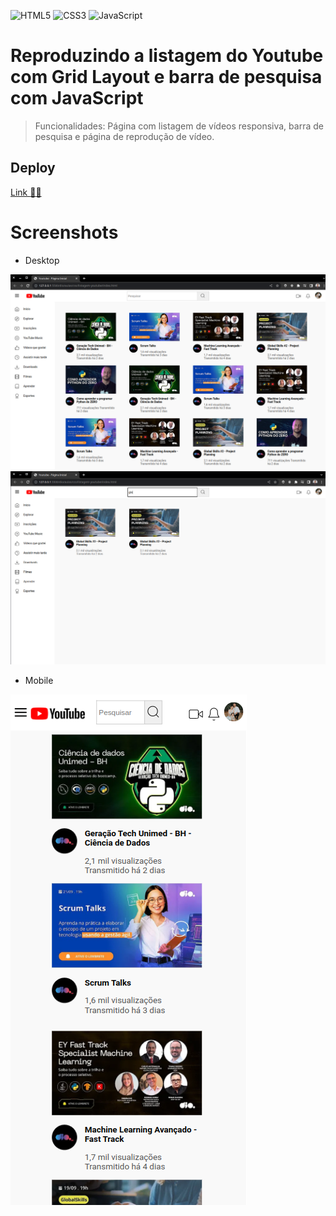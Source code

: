 ![HTML5](https://img.shields.io/badge/html5-%23E34F26.svg?style=for-the-badge&logo=html5&logoColor=white)
![CSS3](https://img.shields.io/badge/css3-%231572B6.svg?style=for-the-badge&logo=css3&logoColor=white)
![JavaScript](https://img.shields.io/badge/javascript-%23323330.svg?style=for-the-badge&logo=javascript&logoColor=%23F7DF1E)

# Reproduzindo a listagem do Youtube com Grid Layout e barra de pesquisa com JavaScript

> Funcionalidades: Página com listagem de vídeos responsiva, barra de pesquisa e página de reprodução de vídeo.

## Deploy
[Link :rocket::rocket:](https://paulohmoreira.github.io/listagem-youtube/) 

# Screenshots

* Desktop

![Design preview for desktop](./assets/images/desktop-1.png)
![Design preview for desktop](./assets/images/desktop-2.png)


* Mobile

![Design preview for desktop](./assets/images/mobile.png)
